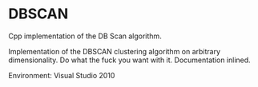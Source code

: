 # DBSCAN
Cpp implementation of the DB Scan algorithm.

Implementation of the DBSCAN clustering algorithm on arbitrary dimensionality. Do what the fuck you want with it. Documentation inlined.

Environment: Visual Studio 2010
